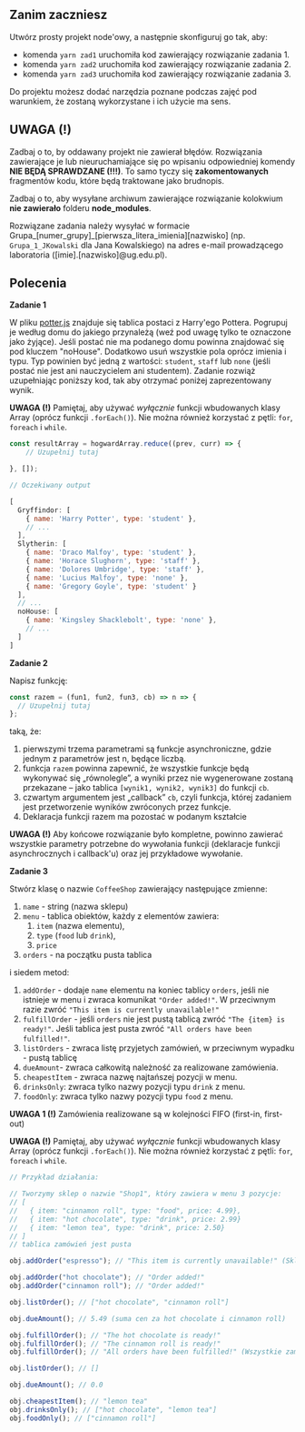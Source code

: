 ## Zanim zaczniesz

Utwórz prosty projekt node'owy, a następnie skonfiguruj go tak, aby:
* komenda `yarn zad1` uruchomiła kod zawierający rozwiązanie zadania 1.
* komenda `yarn zad2` uruchomiła kod zawierający rozwiązanie zadania 2.
* komenda `yarn zad3` uruchomiła kod zawierający rozwiązanie zadania 3. 

Do projektu możesz dodać narzędzia poznane podczas zajęć pod warunkiem, że zostaną wykorzystane i ich użycie ma sens.


## UWAGA (!)

Zadbaj o to, by oddawany projekt nie zawierał błędów. Rozwiązania zawierające je lub nieuruchamiające się po wpisaniu odpowiedniej komendy **NIE BĘDĄ SPRAWDZANE (!!!)**. To samo tyczy się **zakomentowanych** fragmentów kodu, które będą traktowane jako brudnopis. 

Zadbaj o to, aby wysyłane archiwum zawierające rozwiązanie kolokwium **nie zawierało** folderu **node_modules**.

Rozwiązane zadania należy wysyłać w formacie Grupa_[numer_grupy]_[pierwsza_litera_imienia][nazwisko] (np. `Grupa_1_JKowalski` dla Jana Kowalskiego) na adres e-mail prowadzącego laboratoria ([imie].[nazwisko]@ug.edu.pl).


## Polecenia 

**Zadanie 1** 

W pliku [potter.js](/potter.js) znajduje się tablica postaci z Harry'ego Pottera. Pogrupuj je według domu do jakiego przynależą (weź pod uwagę tylko te oznaczone jako żyjące). Jeśli postać nie ma podanego domu powinna znajdować się pod kluczem "noHouse". Dodatkowo usuń wszystkie pola oprócz imienia i typu. Typ powinien być jedną z wartości: `student`, `staff` lub `none` (jeśli postać nie jest ani nauczycielem ani studentem). Zadanie rozwiąż uzupełniając poniższy kod, tak aby otrzymać poniżej zaprezentowany wynik.

**UWAGA (!)** Pamiętaj, aby używać *wyłącznie* funkcji wbudowanych klasy Array (oprócz funkcji `.forEach()`). Nie można również korzystać z pętli: `for`, `foreach` i `while`. 

```js
const resultArray = hogwardArray.reduce((prev, curr) => {
    // Uzupełnij tutaj

}, []);
```

```js
// Oczekiwany output

[
  Gryffindor: [
    { name: 'Harry Potter', type: 'student' },      
    // ...
  ],
  Slytherin: [
    { name: 'Draco Malfoy', type: 'student' },
    { name: 'Horace Slughorn', type: 'staff' },
    { name: 'Dolores Umbridge', type: 'staff' },
    { name: 'Lucius Malfoy', type: 'none' },
    { name: 'Gregory Goyle', type: 'student' }
  ],
  // ...
  noHouse: [
    { name: 'Kingsley Shacklebolt', type: 'none' },
    // ...
  ]
]

```

**Zadanie 2** 

Napisz funkcję:

```js
const razem = (fun1, fun2, fun3, cb) => n => { 
  // Uzupełnij tutaj
};
```                
                        
taką, że:
1. pierwszymi trzema parametrami są funkcje asynchroniczne, gdzie jednym z parametrów jest n, będące liczbą. 
2. funkcja `razem` powinna zapewnić, że wszystkie funkcje będą wykonywać się „równolegle”, a wyniki przez nie wygenerowane zostaną przekazane – jako tablica `[wynik1, wynik2, wynik3]` do funkcji `cb`. 
3. czwartym argumentem jest „callback” `cb`, czyli funkcja, której zadaniem jest przetworzenie wyników zwróconych przez funkcje.
4. Deklaracja funkcji razem ma pozostać w podanym kształcie

**UWAGA (!)** Aby końcowe rozwiązanie było kompletne, powinno zawierać wszystkie parametry potrzebne do wywołania funkcji (deklaracje funkcji asynchrocznych i callback'u) oraz jej przykładowe wywołanie. 

**Zadanie 3**

Stwórz klasę o nazwie `CoffeeShop` zawierający następujące zmienne: 
1. `name` - string (nazwa sklepu)
2. `menu` - tablica obiektów, każdy z elementów zawiera: 
    1. `item` (nazwa elementu), 
    2. `type` (`food` lub `drink`), 
    3. `price`
3. `orders` - na początku pusta tablica

i siedem metod: 
1. `addOrder` - dodaje `name` elementu na koniec tablicy `orders`, jeśli nie istnieje w menu i zwraca komunikat `"Order added!"`. W przeciwnym razie zwróć `"This item is currently unavailable!"`
2. `fulfillOrder` - jeśli `orders` nie jest pustą tablicą zwróć `"The {item} is ready!"`. Jeśli tablica jest pusta zwróć `"All orders have been fulfilled!"`.
3. `listOrders` - zwraca listę przyjetych zamówień, w przeciwnym wypadku - pustą tablicę
4. `dueAmount`- zwraca całkowitą należność za realizowane zamówienia.
5. `cheapestItem` - zwraca nazwę najtańszej pozycji w menu.
6. `drinksOnly`: zwraca tylko nazwy pozycji typu `drink` z menu.
7. `foodOnly`: zwraca tylko nazwy pozycji typu `food` z menu.

**UWAGA 1 (!)** Zamówienia realizowane są w kolejności FIFO (first-in, first-out)

**UWAGA (!)** Pamiętaj, aby używać *wyłącznie* funkcji wbudowanych klasy Array (oprócz funkcji `.forEach()`). Nie można również korzystać z pętli: `for`, `foreach` i `while`. 


```js
// Przykład działania:

// Tworzymy sklep o nazwie "Shop1", który zawiera w menu 3 pozycje: 
// [
//   { item: "cinnamon roll", type: "food", price: 4.99},
//   { item: "hot chocolate", type: "drink", price: 2.99}
//   { item: "lemon tea", type: "drink", price: 2.50}
// ]
// tablica zamówień jest pusta

obj.addOrder("espresso"); // "This item is currently unavailable!" (Sklep nie sprzedaje espresso)

obj.addOrder("hot chocolate"); // "Order added!"
obj.addOrder("cinnamon roll"); // "Order added!"

obj.listOrder(); // ["hot chocolate", "cinnamon roll"]

obj.dueAmount(); // 5.49 (suma cen za hot chocolate i cinnamon roll)

obj.fulfillOrder(); // "The hot chocolate is ready!"
obj.fulfillOrder(); // "The cinnamon roll is ready!"
obj.fulfillOrder(); // "All orders have been fulfilled!" (Wszystkie zamówienia zostały zrealizowane)

obj.listOrder(); // []

obj.dueAmount(); // 0.0

obj.cheapestItem(); // "lemon tea"
obj.drinksOnly(); // ["hot chocolate", "lemon tea"]
obj.foodOnly(); // ["cinnamon roll"]
```